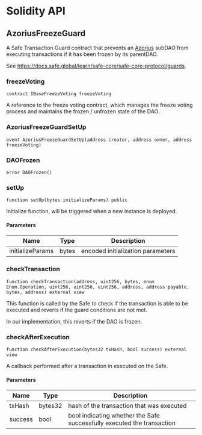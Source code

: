 # Solidity API

## AzoriusFreezeGuard

A Safe Transaction Guard contract that prevents an [Azorius](./azorius/Azorius.md) 
subDAO from executing transactions if it has been frozen by its parentDAO.

See https://docs.safe.global/learn/safe-core/safe-core-protocol/guards.

### freezeVoting

```solidity
contract IBaseFreezeVoting freezeVoting
```

A reference to the freeze voting contract, which manages the freeze
voting process and maintains the frozen / unfrozen state of the DAO.

### AzoriusFreezeGuardSetUp

```solidity
event AzoriusFreezeGuardSetUp(address creator, address owner, address freezeVoting)
```

### DAOFrozen

```solidity
error DAOFrozen()
```

### setUp

```solidity
function setUp(bytes initializeParams) public
```

Initialize function, will be triggered when a new instance is deployed.

#### Parameters

| Name | Type | Description |
| ---- | ---- | ----------- |
| initializeParams | bytes | encoded initialization parameters |

### checkTransaction

```solidity
function checkTransaction(address, uint256, bytes, enum Enum.Operation, uint256, uint256, uint256, address, address payable, bytes, address) external view
```

This function is called by the Safe to check if the transaction
is able to be executed and reverts if the guard conditions are
not met.

In our implementation, this reverts if the DAO is frozen.

### checkAfterExecution

```solidity
function checkAfterExecution(bytes32 txHash, bool success) external view
```

A callback performed after a transaction in executed on the Safe.

#### Parameters

| Name | Type | Description |
| ---- | ---- | ----------- |
| txHash | bytes32 | hash of the transaction that was executed |
| success | bool | bool indicating whether the Safe successfully executed the transaction |

